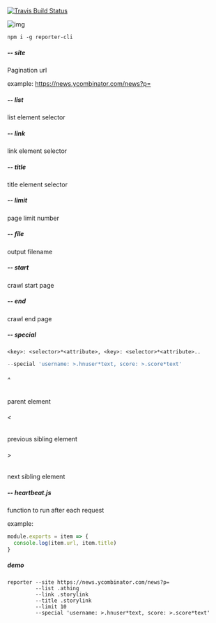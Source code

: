 [![Travis Build Status](https://img.shields.io/travis/indatawetrust/reporter.svg)](https://travis-ci.org/indatawetrust/reporter)

![img](https://nodei.co/npm/reporter-cli.png?downloads=true)

```
npm i -g reporter-cli
```

##### -- site

Pagination url

example: https://news.ycombinator.com/news?p=

##### -- list

list element selector

##### -- link

link element selector

##### -- title

title element selector

##### -- limit

page limit number

##### -- file

output filename

##### -- start

crawl start page

##### -- end

crawl end page

##### -- special

```
<key>: <selector>*<attribute>, <key>: <selector>*<attribute>..
```

```js
--special 'username: >.hnuser*text, score: >.score*text'
```

###### ^

parent element

###### <

previous sibling element

###### >

next sibling element

##### -- heartbeat.js

function to run after each request

example:

```js
module.exports = item => {
  console.log(item.url, item.title)
}
```

##### demo
```
reporter --site https://news.ycombinator.com/news?p= 
         --list .athing
         --link .storylink
         --title .storylink
         --limit 10
         --special 'username: >.hnuser*text, score: >.score*text'
```
